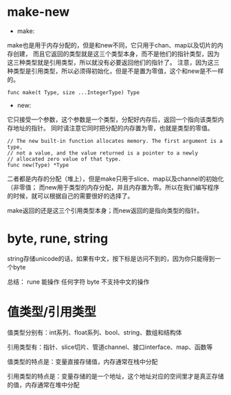 
# make-new

- make:

make也是用于内存分配的，但是和new不同，它只用于chan、map以及切片的内存创建，
而且它返回的类型就是这三个类型本身，而不是他们的指针类型，因为这三种类型就是引用类型，所以就没有必要返回他们的指针了。
注意，因为这三种类型是引用类型，所以必须得初始化，但是不是置为零值，这个和new是不一样的。
```
func make(t Type, size ...IntegerType) Type
```

- new:

它只接受一个参数，这个参数是一个类型，分配好内存后，返回一个指向该类型内存地址的指针。
同时请注意它同时把分配的内存置为零，也就是类型的零值。

```
// The new built-in function allocates memory. The first argument is a type,
// not a value, and the value returned is a pointer to a newly
// allocated zero value of that type.
func new(Type) *Type
```

二者都是内存的分配（堆上），但是make只用于slice、map以及channel的初始化（非零值；
而new用于类型的内存分配，并且内存置为零。所以在我们编写程序的时候，就可以根据自己的需要很好的选择了。

make返回的还是这三个引用类型本身；而new返回的是指向类型的指针。

# byte, rune, string

string存储unicode的话，如果有中文，按下标是访问不到的，因为你只能得到一个byte

总结：
rune 能操作 任何字符
byte 不支持中文的操作

# 值类型/引用类型

值类型分别有：int系列、float系列、bool、string、数组和结构体

引用类型有：指针、slice切片、管道channel、接口interface、map、函数等

值类型的特点是：变量直接存储值，内存通常在栈中分配

引用类型的特点是：变量存储的是一个地址，这个地址对应的空间里才是真正存储的值，内存通常在堆中分配